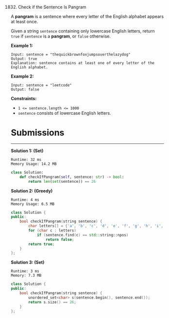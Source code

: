 1832. Check if the Sentence Is Pangram

A **pangram** is a sentence where every letter of the English alphabet appears at least once.

Given a string `sentence` containing only lowercase English letters, return `true` if `sentence` is a **pangram**, or `false` otherwise.

 

**Example 1:**
```
Input: sentence = "thequickbrownfoxjumpsoverthelazydog"
Output: true
Explanation: sentence contains at least one of every letter of the English alphabet.
```

**Example 2:**
```
Input: sentence = "leetcode"
Output: false
```

**Constraints:**

* `1 <= sentence.length <= 1000`
* `sentence` consists of lowercase English letters.

# Submissions
---
**Solution 1: (Set)**
```
Runtime: 32 ms
Memory Usage: 14.2 MB
```
```python
class Solution:
    def checkIfPangram(self, sentence: str) -> bool:
        return len(set(sentence)) == 26
```

**Solution 2: (Greedy)**
```
Runtime: 4 ms
Memory Usage: 6.5 MB
```
```c++
class Solution {
public:
    bool checkIfPangram(string sentence) {
        char letters[] = {'a', 'b', 'c', 'd', 'e', 'f', 'g', 'h', 'i', 'j', 'k', 'l', 'm', 'n', 'o', 'p', 'q', 'r', 's', 't', 'u', 'v', 'w', 'x', 'y', 'z'};
        for (char c : letters)
            if (sentence.find(c) == std::string::npos)
                return false;
        return true;
    }
};
```

**Solution 3: (Set)**
```
Runtime: 3 ms
Memory: 7.3 MB
```
```c++
class Solution {
public:
    bool checkIfPangram(string sentence) {
        unordered_set<char> s(sentence.begin(), sentence.end());
        return s.size() == 26;
    }
};
```
